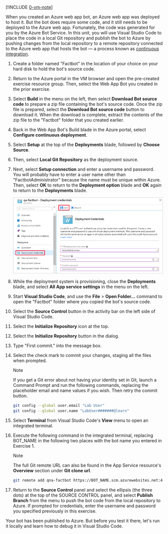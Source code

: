 [!INCLUDE [0-vm-note](0-vm-note.md)]

When you created an Azure web app bot, an Azure web app was deployed to host it. But the bot does require some code, and it still needs to be deployed to the Azure web app. Fortunately, the code was generated for you by the Azure Bot Service. In this unit, you will use Visual Studio Code to place the code in a local Git repository and publish the bot to Azure by pushing changes from the local repository to a remote repository connected to the Azure web app that hosts the bot — a process known as [continuous integration](https://wikipedia.org/wiki/Continuous_integration).

1. Create a folder named "Factbot" in the location of your choice on your hard disk to hold the bot's source code.

1. Return to the Azure portal in the VM browser and open the pre-created exercise resource group. Then, select the Web App Bot you created in the prior exercise.

1. Select **Build** in the menu on the left, then select **Download Bot source code** to prepare a zip file containing the bot's source code. Once the zip file is prepared, select the **Download Bot source code** button to download it. When the download is complete, extract the contents of the zip file to the "Factbot" folder that you created earlier.

1. Back in the Web App Bot's Build blade in the Azure portal, select **Configure continuous deployment**.

1. Select **Setup** at the top of the **Deployments** blade, followed by **Choose Source**.

1. Then, select **Local Git Repository** as the deployment source.

1. Next, select **Setup connection** and enter a username and password. You will probably have to enter a user name other than "FactbotAdministrator" because the name must be unique within Azure. Then, select **OK** to return to the **Deployment option** blade and **OK** again to return to the **Deployments** blade.

    ![Screenshot of the Azure portal showing the new bot App Service blade displaying the Deployment credentials screen with the Deployment credentials menu item and Save button highlighted.](../media/4-portal-enter-ci-creds.png)

1. While the deployment system is provisioning, close the **Deployments** blade, and select **All App service settings** in the menu on the left.

1. Start **Visual Studio Code**, and use the **File** > **Open Folder...** command to open the "Factbot" folder where you copied the bot's source code.

1. Select the **Source Control** button in the activity bar on the left side of Visual Studio Code.

1. Select the **Initialize Repository** icon at the top.

1. Select the **Initialize Repository** button in the dialog.

1. Type "First commit." into the message box.

1. Select the check mark to commit your changes, staging all the files when prompted.

    > [!NOTE]
    > If you get a Git error about not having your identity set in Git, launch a Command Prompt and run the following commands, replacing the placeholder email and name values if you wish. Then retry the commit button.
    >
    > ```bash
    > git config --global user.email "Lab User"
    > git config --global user.name "LabUser#######@learn"
    > ```

1. Select **Terminal** from Visual Studio Code's **View** menu to open an integrated terminal.

1. Execute the following command in the integrated terminal, replacing BOT_NAME in the following two places with the bot name you entered in Exercise 1.

    > [!NOTE]
    > The full Git remote URL can also be found in the App Service resource's **Overview** section under **Git clone url**.

    ```bash
    git remote add qna-factbot https://BOT_NAME.scm.azurewebsites.net:443/BOT_NAME.git
    ```

1. Return to the **Source Control** panel and select the ellipsis (the three dots) at the top of the SOURCE CONTROL panel, and select **Publish Branch** from the menu to push the bot code from the local repository to Azure. If prompted for credentials, enter the username and password you specified previously in this exercise.

Your bot has been published to Azure. But before you test it there, let's run it locally and learn how to debug it in Visual Studio Code.
